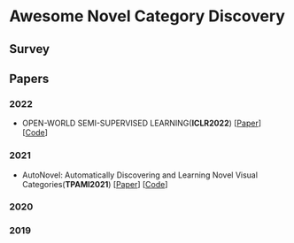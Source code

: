 # Awesome Novel Category Discovery

## Survey

## Papers

### 2022
- <a name="todo"></a>OPEN-WORLD SEMI-SUPERVISED LEARNING(**ICLR2022**) [[Paper](http://snap.stanford.edu/orca/)] [[Code](https://github.com/snap-stanford/orca)]
### 2021

- <a name="todo"></a> AutoNovel: Automatically Discovering and Learning Novel Visual Categories(**TPAMI2021**) [[Paper](https://arxiv.org/abs/2106.15252)] [[Code](https://github.com/k-han/AutoNovel)]

### 2020

### 2019
